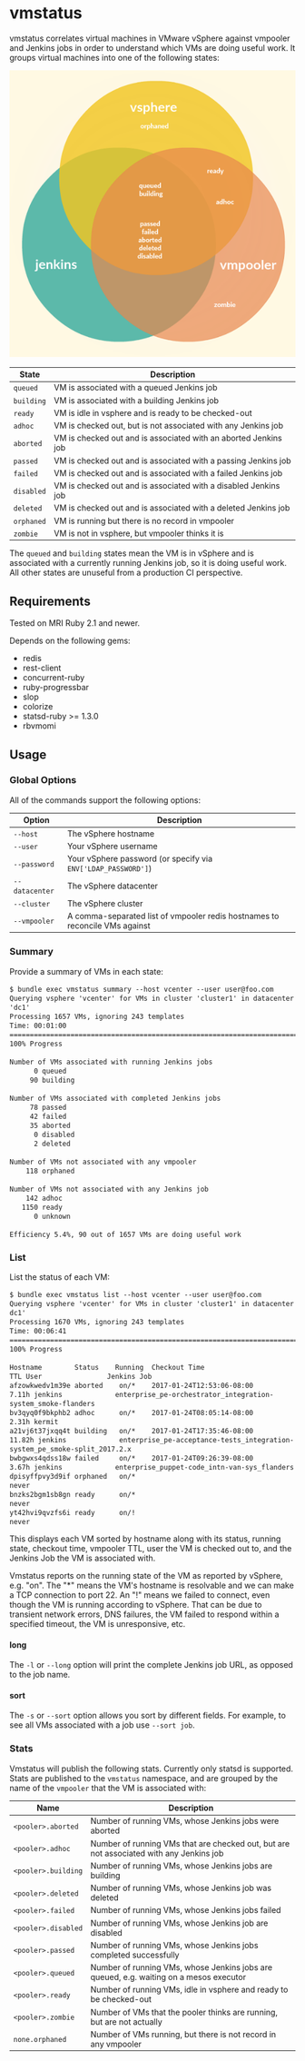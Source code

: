 # vmstatus

vmstatus correlates virtual machines in VMware vSphere against vmpooler and Jenkins jobs in order to understand which VMs are doing useful work. It groups virtual machines into one of the following states:

![vmstatus](./vmstatus.png)

| State | Description |
|--------|-------------|
| `queued` | VM is associated with a queued Jenkins job |
| `building` | VM is associated with a building Jenkins job |
| `ready` | VM is idle in vsphere and is ready to be checked-out |
| `adhoc` | VM is checked out, but is not associated with any Jenkins job |
| `aborted` | VM is checked out and is associated with an aborted Jenkins job |
| `passed` | VM is checked out and is associated with a passing Jenkins job |
| `failed` | VM is checked out and is associated with a failed Jenkins job |
| `disabled` | VM is checked out and is associated with a disabled Jenkins job |
| `deleted` | VM is checked out and is associated with a deleted Jenkins job |
| `orphaned` | VM is running but there is no record in vmpooler |
| `zombie` | VM is not in vsphere, but vmpooler thinks it is |

The `queued` and `building` states mean the VM is in vSphere and is associated with a currently running Jenkins job, so it is doing useful work. All other states are unuseful from a production CI perspective.

## Requirements

Tested on MRI Ruby 2.1 and newer.

Depends on the following gems:

* redis
* rest-client
* concurrent-ruby
* ruby-progressbar
* slop
* colorize
* statsd-ruby >= 1.3.0
* rbvmomi

## Usage

### Global Options

All of the commands support the following options:

| Option | Description |
|--------|-------------|
| `--host` | The vSphere hostname |
| `--user` | Your vSphere username |
| `--password` | Your vSphere password (or specify via `ENV['LDAP_PASSWORD']`) |
| `--datacenter` | The vSphere datacenter |
| `--cluster` | The vSphere cluster |
| `--vmpooler` | A comma-separated list of vmpooler redis hostnames to reconcile VMs against |

### Summary

Provide a summary of VMs in each state:

```
$ bundle exec vmstatus summary --host vcenter --user user@foo.com
Querying vsphere 'vcenter' for VMs in cluster 'cluster1' in datacenter 'dc1'
Processing 1657 VMs, ignoring 243 templates
Time: 00:01:00 ====================================================================================== 100% Progress

Number of VMs associated with running Jenkins jobs
      0 queued
     90 building

Number of VMs associated with completed Jenkins jobs
     78 passed
     42 failed
     35 aborted
      0 disabled
      2 deleted

Number of VMs not associated with any vmpooler
    118 orphaned

Number of VMs not associated with any Jenkins job
    142 adhoc
   1150 ready
      0 unknown

Efficiency 5.4%, 90 out of 1657 VMs are doing useful work
```

### List

List the status of each VM:

```
$ bundle exec vmstatus list --host vcenter --user user@foo.com
Querying vsphere 'vcenter' for VMs in cluster 'cluster1' in datacenter dc1'
Processing 1670 VMs, ignoring 243 templates
Time: 00:06:41 ====================================================================================== 100% Progress

Hostname        Status    Running  Checkout Time                     TTL User                Jenkins Job
afzowkwedv1m39e aborted    on/*    2017-01-24T12:53:06-08:00       7.11h jenkins             enterprise_pe-orchestrator_integration-system_smoke-flanders
bv3qyq0f9bkphb2 adhoc      on/*    2017-01-24T08:05:14-08:00       2.31h kermit
a21vj6t37jxqq4t building   on/*    2017-01-24T17:35:46-08:00      11.82h jenkins             enterprise_pe-acceptance-tests_integration-system_pe_smoke-split_2017.2.x
bwbgwxs4qdss18w failed     on/*    2017-01-24T09:26:39-08:00       3.67h jenkins             enterprise_puppet-code_intn-van-sys_flanders
dpisyffpvy3d9if orphaned   on/*                                    never
bnzks2bgm1sb8gn ready      on/*                                    never
yt42hvi9qvzfs6i ready      on/!                                    never
```

This displays each VM sorted by hostname along with its status, running state, checkout time, vmpooler TTL, user the VM is checked out to, and the Jenkins Job the VM is associated with.

Vmstatus reports on the running state of the VM as reported by vSphere, e.g. "on". The "*" means the VM's hostname is resolvable and we can make a TCP connection to port 22. An "!" means we failed to connect, even though the VM is running according to vSphere. That can be due to transient network errors, DNS failures, the VM failed to respond within a specified timeout, the VM is unresponsive, etc.

#### long

The `-l` or `--long` option will print the complete Jenkins job URL, as opposed to the job name.

#### sort

The `-s` or `--sort` option allows you sort by different fields. For example, to see all VMs associated with a job use `--sort job`.

### Stats

Vmstatus will publish the following stats. Currently only statsd is supported. Stats are published to the `vmstatus` namespace, and are grouped by the name of the `vmpooler` that the VM is associated with:

| Name | Description|
|------|------------|
| `<pooler>.aborted` | Number of running VMs, whose Jenkins jobs were aborted |
| `<pooler>.adhoc`   | Number of running VMs that are checked out, but are not associated with any Jenkins job |
| `<pooler>.building` | Number of running VMs, whose Jenkins jobs are building |
| `<pooler>.deleted` | Number of running VMs, whose Jenkins job was deleted |
| `<pooler>.failed` | Number of running VMs, whose Jenkins jobs failed |
| `<pooler>.disabled` | Number of running VMs, whose Jenkins job are disabled |
| `<pooler>.passed` | Number of running VMs, whose Jenkins jobs completed successfully |
| `<pooler>.queued` | Number of running VMs, whose Jenkins jobs are queued, e.g. waiting on a mesos executor |
| `<pooler>.ready` | Number of running VMs, idle in vsphere and ready to be checked-out |
| `<pooler>.zombie` | Number of VMs that the pooler thinks are running, but are not actually |
| `none.orphaned` | Number of VMs running, but there is not record in any vmpooler |

